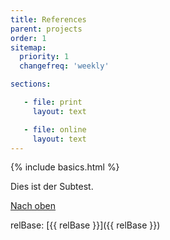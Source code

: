 ```yaml
---
title: References
parent: projects
order: 1
sitemap:
  priority: 1
  changefreq: 'weekly'

sections:

   - file: print
     layout: text

   - file: online
     layout: text
---
```


{% include basics.html %}

Dies ist der Subtest.

[Nach oben](../)

relBase: [{{ relBase }}]({{ relBase }})